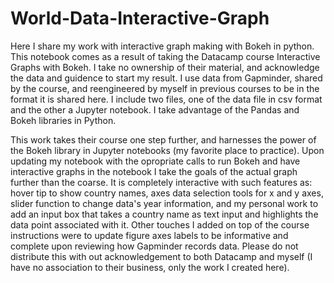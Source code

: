 # World-Data-Interactive-Graph
Here I share my work with interactive graph making with Bokeh in python. This notebook comes as a result of taking the Datacamp course Interactive Graphs with Bokeh. I take no ownership of their material, and acknowledge the data and guidence to start my result. I use data from Gapminder, shared by the course, and reengineered by myself in previous courses to be in the format it is shared here. I include two files, one of the data file in csv format and the other a Jupyter notebook. I take advantage of the Pandas and Bokeh libraries in Python.

This work takes their course one step further, and harnesses the power of the Bokeh library in Jupyter notebooks (my favorite place to practice). Upon updating my notebook with the opropriate calls to run Bokeh and have interactive graphs in the notebook I take the goals of the actual graph further than the coarse. It is completely interactive with such features as: hover tip to show country names, axes data selection tools for x and y axes, slider function to change data's year information, and my personal work to add an input box that takes a country name as text input and highlights the data point associated with it. Other touches I added on top of the course instructions were to update figure axes labels to be informative and complete upon reviewing how Gapminder records data. Please do not distribute this with out acknowledgement to both Datacamp and myself (I have no association to their business, only the work I created here). 
